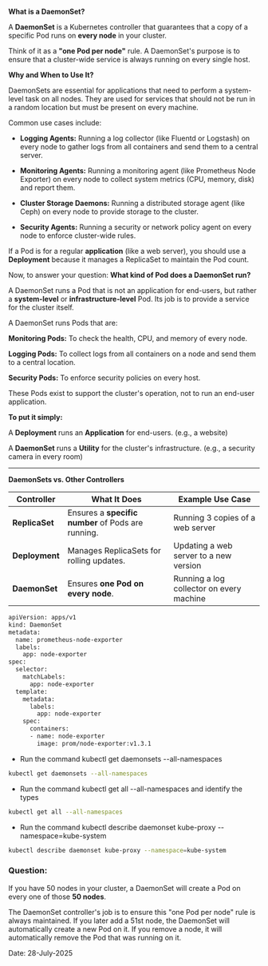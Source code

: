 
**What is a DaemonSet?**

A **DaemonSet** is a Kubernetes controller that guarantees that a copy of a specific Pod runs on **every node** in your cluster.

Think of it as a **"one Pod per node"** rule. A DaemonSet's purpose is to ensure that a cluster-wide service is always running on every single host.


**Why and When to Use It?**

DaemonSets are essential for applications that need to perform a system-level task on all nodes. They are used for services that should not be run in a random location but must be present on every machine.

Common use cases include:

- **Logging Agents:** Running a log collector (like Fluentd or Logstash) on every node to gather logs from all containers and send them to a central server.

- **Monitoring Agents:** Running a monitoring agent (like Prometheus Node Exporter) on every node to collect system metrics (CPU, memory, disk) and report them.

- **Cluster Storage Daemons:** Running a distributed storage agent (like Ceph) on every node to provide storage to the cluster.

- **Security Agents:** Running a security or network policy agent on every node to enforce cluster-wide rules.


If a Pod is for a regular **application** (like a web server), you should use a **Deployment** because it manages a ReplicaSet to maintain the Pod count.

Now, to answer your question: **What kind of Pod does a DaemonSet run?**

A DaemonSet runs a Pod that is not an application for end-users, but rather a **system-level** or **infrastructure-level** Pod. Its job is to provide a service for the cluster itself.

A DaemonSet runs Pods that are:

**Monitoring Pods:** To check the health, CPU, and memory of every node.

**Logging Pods:** To collect logs from all containers on a node and send them to a central location.

**Security Pods:** To enforce security policies on every host.

These Pods exist to support the cluster's operation, not to run an end-user application.

**To put it simply:**

A **Deployment** runs an **Application** for end-users. (e.g., a website)

A **DaemonSet** runs a **Utility** for the cluster's infrastructure. (e.g., a security camera in every room)

---


**DaemonSets vs. Other Controllers**

| Controller   | What It Does                              | Example Use Case                        |
|--------------|-------------------------------------------|-----------------------------------------|
| **ReplicaSet** | Ensures a **specific number** of Pods are running. | Running 3 copies of a web server        |
| **Deployment**  | Manages ReplicaSets for rolling updates.   | Updating a web server to a new version   |
| **DaemonSet**    | Ensures **one Pod on every node**.             | Running a log collector on every machine |


```bash
apiVersion: apps/v1
kind: DaemonSet
metadata:
  name: prometheus-node-exporter
  labels:
    app: node-exporter
spec:
  selector:
    matchLabels:
      app: node-exporter
  template:
    metadata:
      labels:
        app: node-exporter
    spec:
      containers:
      - name: node-exporter
        image: prom/node-exporter:v1.3.1 
```




- Run the command kubectl get daemonsets --all-namespaces

```bash
kubectl get daemonsets --all-namespaces
```

- Run the command kubectl get all --all-namespaces and identify the types

```bash
kubectl get all --all-namespaces
```


- Run the command kubectl describe daemonset kube-proxy --namespace=kube-system

```bash
kubectl describe daemonset kube-proxy --namespace=kube-system
```


### Question: 

If you have 50 nodes in your cluster, a DaemonSet will create a Pod on every one of those **50 nodes**.

The DaemonSet controller's job is to ensure this "one Pod per node" rule is always maintained. If you later add a 51st node, the DaemonSet will automatically create a new Pod on it. If you remove a node, it will automatically remove the Pod that was running on it.

Date: 28-July-2025
